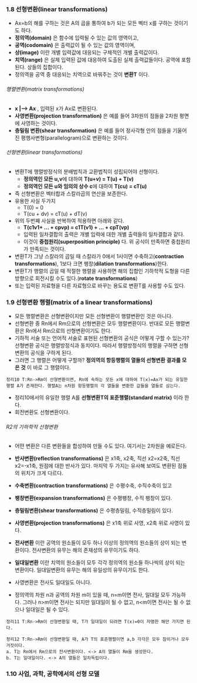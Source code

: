 ### 1.8 선형변환(linear transformations)
- Ax=b의 해를 구하는 것은 A의 곱을 통하여 b가 되는 모든 벡터 x를 구하는 것이기도 하다.
- **정의역(domain)** 은 함수에 입력될 수 있는 값의 영역이고,
- **공역(codomain)** 은 출력값이 될 수 있는 값의 영역이며,
- **상(image)** 이란 개별 입력값에 대응되는 구체적인 개별 출력값이다.
- **치역(range)** 은 실제 입력된 값에 대응하여 도출된 실제 출력값들이다. 공역에 포함된다. 상들의 집합이다.
- 정의역을 공역 중 대응되는 치역으로 바꿔주는 것이 **변환T** 이다.

###### 행렬변환(matrix transformations)
- **x |--> Ax** ,  입력된 x가 Ax로 변환된다.
- **사영변환(projection transformation)** 은 예를 들어 3차원의 점들을 2차원 평면에 사영하는 것이다.
- **층밀림 변환(shear transformation)** 은 예를 들어 정사각형 안의 점들을 기울어진 평행사변형(parallelogram)으로 변환하는 것이다.

###### 선형변환(linear transformations)
- 변환T에 행렬방정식의 분배법칙과 교환법칙이 성립되어야 선형이다.
  - **정의역인 모든 u,v**에 대하여 **T(u+v) = T(u) + T(v)**
  - **정의역인 모든 u와 임의의 상수 c**에 대하여 **T(cu) = cT(u)**
- 즉 선형변환은 벡터합과 스칼라곱의 연산을 보존한다.
- 유용한 사실 두가지
  - T(0) = 0
  - T(cu + dv) =  cT(u) + dT(v)
- 위의 두번째 사실을 반복하여 적용하면 아래와 같다.
  - **T(c1v1+ ... + cpvp) = c1T(v1) + ... + cpT(vp)**
  - 입력된 일차결합의 출력은 개별 입력에 대한 개별 출력들의 일차결합과 같다.
  - 이것이 **중첩원리(superposition principle)** 다. 위 공식이 만족하면 중첩원리가 만족되는 것이다.
- 변환T가 그냥 스칼라의 곱일 때 스칼라가 0에서 1사이면 수축하고(**contraction transformations**), 1보다 크면 팽창(**dilation transformations**)한다.
- 변환T가 행렬의 곱일 때 적절한 행렬을 사용하면 해의 집합인 기하학적 도형을 다른 방향으로 회전시킬 수도 있다.(**rotate transformations**)
- 또는 입력된 자료형을 다른 자료형으로 바꾸는 용도로 변환T를 사용할 수도 있다.

### 1.9 선형변환 행렬(matrix of a linear transformations)
- 모든 행렬변환은 선형변환이지만 모든 선형변환이 행렬변환인 것은 아니다.
- 선형변환 중 Rn에서 Rm으로의 선형변환은 모두 행렬변환이다. 반대로 모든 행렬변환은 Rn에서 Rm으로의 선형변환이기도 한다.
- 기하적 서술 또는 언어적 서술로 표현된 선형변환의 공식은 어떻게 구할 수 있는가? 선형변환 공식은 행렬방정식과 동치이다. 따라서 행렬방정식의 행렬을 구하면 선형변환의 공식을 구하게 된다.
- 그러면 그 행렬은 어떻게 구할까? **정의역의 항등행렬의 열들의 선형변환 결과를 모은 것** 이 바로 그 행렬이다.

```
정리10 T:Rn->Rm이 선형변환이면, Rn에 속하는 모든 x에 대하여 T(x)=Ax가 되는 유일한 행렬 A가 존재한다. 행렬A는 n차원 항등행렬의 각 열들을 변환한 값들을 열들로 삼는다.
```

- 정리10에서의 유일한 행렬 A를 **선형변환T의 표준행렬(standard matrix)** 이라 한다.
- 회전변환도 선형변환이다.

###### R2의 기하학적 선형변환
- 어떤 변환은 다른 변환들을 합성하여 만들 수도 있다. 여기서는 2차원을 예로든다.
- **반사변환(reflection transformations)** 은 x1축, x2축, 직선 x2=x2축, 직선 x2=-x1축, 원점에 대한 반사가 있다. 마지막 두 가지는 유사해 보여도 변환된 점들의 위치가 크게 다르다.
- **수축변환(contraction transformations)** 은 수평수축, 수직수축이 있고
- **팽창변환(expansion transformations)** 은 수평팽창, 수직 팽창이 있다.
- **층밀림변환(shear transformations)** 은 수평층밀림, 수직층밀림이 있다.
- **사영변환(projection transformations)** 은 x1축 위로 사영, x2축 위로 사영이 있다.

- **전사변환** 이란 공역의 원소들이 모두 하나 이상의 정의역의 원소들의 상이 되는 변환이다. 전사변환의 유무는 해의 존재성의 유무이기도 하다.
- **일대일변환** 이란 치역의 원소들이 모두 각각 정의역의 원소들 하나씩의 상이 되는 변환이다. 일대일변환의 유무는 해의 유일성의 유무이기도 한다.
- 사영변환은 전사도 일대일도 아니다.
- 정의역의 차원 n과 공역의 차원 m이 있을 때, n=m이면 전사, 일대일 모두 가능하다. 그러나 n>m이면 전사는 되지만 일대일이 될 수 없고, n<m이면 전사는 될 수 없으나 일대일은 될 수 있다.

```
정리11 T:Rn->Rm이 선형변환일 때, T가 일대일이 되려면 T(x)=0이 자명한 해만 가지면 된다.
```

```
정리12 T:Rn->Rm이 선형변환일 때, A가 T의 표준행렬이면 a,b 각각은 모두 참이거나 모두 거짓이다.
a. T는 Rn에서 Rm으로의 전사변환이다. <-> A의 열들이 Rm을 생성한다.
b. T는 일대일이다. <-> A의 열들은 일차독립이다.
```

### 1.10 사업, 과학, 공학에서의 선형 모델

